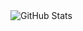 <picture decoding="async" loading="lazy">
  <source media="(prefers-color-scheme: light)" srcset="https://raw.githubusercontent.com/Erick-C418/output/github-stats?theme=fuji">
  <source media="(prefers-color-scheme: dark)" srcset="https://raw.githubusercontent.com/Erick-C418/output/github-stats-dark?screen_effect=true">
  <img alt="GitHub Stats" src="https://raw.githubusercontent.com/Erick-C418/output/github-stats?theme=fuji">
</picture>

